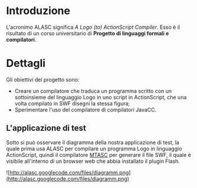 # Introduzione #

L'acronimo ALASC significa _A Logo (to) ActionScript Compiler_. Esso è il risultato di un corso universitario di **Progetto di linguaggi formali e compilatori**.

# Dettagli #

Gli obiettivi del progetto sono:
  * Creare un compilatore che traduca un programma scritto con un sottoinsieme del linguaggio Logo in uno script in ActionScript, che una volta compilato in SWF disegni la stessa figura;
  * Sperimentare l'uso del compilatore di compilatori JavaCC.

## L'applicazione di test ##
Sotto si può osservare il diagramma della nostra applicazione di test, la quale prima usa ALASC per compilare un programma Logo in linguaggio ActionScript, quindi il compilatore [MTASC](http://code.google.com/p/alasc/wiki/UsareMTASC) per generare il file SWF, il quale è visibile all'interno di un browser web che abbia installato il plugin Flash.

![http://alasc.googlecode.com/files/diagramm.png](http://alasc.googlecode.com/files/diagramm.png)